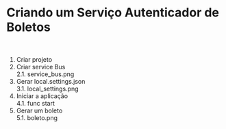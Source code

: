 # Criando um Serviço Autenticador de Boletos

<br />

1. Criar projeto   
2. Criar service Bus  
  2.1. service_bus.png
3. Gerar local.settings.json  
  3.1. local_settings.png
4. Iniciar a aplicação  
  4.1. func start
5. Gerar um boleto  
  5.1. boleto.png

